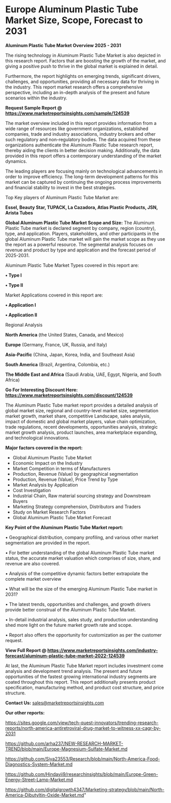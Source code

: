 # Europe Aluminum Plastic Tube Market Size, Scope, Forecast to 2031

<Strong> Aluminum Plastic Tube Market Overview 2025 - 2031</strong>

The rising technology in Aluminum Plastic Tube Market is also depicted in this research report. Factors that are boosting the growth of the market, and giving a positive push to thrive in the global market is explained in detail.

Furthermore, the report highlights on emerging trends, significant drivers, challenges, and opportunities, providing all necessary data for thriving in the industry. This report market research offers a comprehensive perspective, including an in-depth analysis of the present and future scenarios within the industry.

<strong>Request Sample Report @ <a href=https://www.marketreportsinsights.com/sample/124539>https://www.marketreportsinsights.com/sample/124539</a></strong>

The market overview included in this report provides information from a wide range of resources like government organizations, established companies, trade and industry associations, industry brokers and other such regulatory and non-regulatory bodies. The data acquired from these organizations authenticate the Aluminum Plastic Tube research report, thereby aiding the clients in better decision making. Additionally, the data provided in this report offers a contemporary understanding of the market dynamics.

The leading players are focusing mainly on technological advancements in order to improve efficiency. The long-term development patterns for this market can be captured by continuing the ongoing process improvements and financial stability to invest in the best strategies.

Top Key players of Aluminum Plastic Tube Market are:

<strong>Essel, Beauty Star, TUPACK, La Cazadora, Atlas Plastic Products, JSN, Arista Tubes</strong>

<strong><b>Global Aluminum Plastic Tube Market Scope and Size:</b></strong>
The Aluminum Plastic Tube market is declared segment by company, region (country), type, and application. Players, stakeholders, and other participants in the global Aluminum Plastic Tube market will gain the market scope as they use the report as a powerful resource. The segmental analysis focuses on revenue and product by type and application and the forecast period of 2025-2031.

Aluminum Plastic Tube Market Types covered in this report are:

<strong>• Type I

• Type II</strong>

Market Applications covered in this report are:

<strong>• Application I

• Application II</strong> 

Regional Analysis

<strong>North America</strong> (the United States, Canada, and Mexico)

<strong>Europe</strong> (Germany, France, UK, Russia, and Italy)

<strong>Asia-Pacific</strong> (China, Japan, Korea, India, and Southeast Asia)

<strong>South America</strong> (Brazil, Argentina, Colombia, etc.)

<strong>The Middle East and Africa</strong> (Saudi Arabia, UAE, Egypt, Nigeria, and South Africa)

<strong>Go For Interesting Discount Here: <a href=https://www.marketreportsinsights.com/discount/124539>https://www.marketreportsinsights.com/discount/124539</a></strong>

The Aluminum Plastic Tube market report provides a detailed analysis of global market size, regional and country-level market size, segmentation market growth, market share, competitive Landscape, sales analysis, impact of domestic and global market players, value chain optimization, trade regulations, recent developments, opportunities analysis, strategic market growth analysis, product launches, area marketplace expanding, and technological innovations.

<strong><b>Major factors covered in the report:</b></strong>
<ul>
  <li>Global Aluminum Plastic Tube Market </li>
  <li>Economic Impact on the Industry</li>
  <li>Market Competition in terms of Manufacturers</li>
  <li>Production, Revenue (Value) by geographical segmentation</li>
  <li>Production, Revenue (Value), Price Trend by Type</li>
  <li>Market Analysis by Application</li>
  <li>Cost Investigation</li>
  <li>Industrial Chain, Raw material sourcing strategy and Downstream Buyers</li>
  <li>Marketing Strategy comprehension, Distributors and Traders</li>
  <li>Study on Market Research Factors</li>
  <li>Global Aluminum Plastic Tube Market Forecast</li>
</ul>

<strong><b>Key Point of the Aluminum Plastic Tube Market report:</b></strong>

• Geographical distribution, company profiling, and various other market segmentation are provided in the report.

• For better understanding of the global Aluminum Plastic Tube market status, the accurate market valuation which comprises of size, share, and revenue are also covered.

• Analysis of the competitive dynamic factors better extrapolate the complete market overview

• What will be the size of the emerging Aluminum Plastic Tube market in 2031?

• The latest trends, opportunities and challenges, and growth drivers provide better construal of the Aluminum Plastic Tube Market.

• In-detail industrial analysis, sales study, and production understanding shed more light on the future market growth rate and scope.

• Report also offers the opportunity for customization as per the customer request.

<strong><b>View Full Report @ <a href=https://www.marketreportsinsights.com/industry-forecast/aluminum-plastic-tube-market-2022-124539>https://www.marketreportsinsights.com/industry-forecast/aluminum-plastic-tube-market-2022-124539</a></b></strong>


At last, the Aluminum Plastic Tube Market report includes investment come analysis and development trend analysis. The present and future opportunities of the fastest growing international industry segments are coated throughout this report. This report additionally presents product specification, manufacturing method, and product cost structure, and price structure.

<strong>Contact Us:</strong>
sales@marketreportsinsights.com

<strong>Our other reports:</strong>

<a href=https://sites.google.com/view/tech-quest-innovators/trending-research-reports/north-america-antiretroviral-drug-market-to-witness-xx-cagr-by-2031>https://sites.google.com/view/tech-quest-innovators/trending-research-reports/north-america-antiretroviral-drug-market-to-witness-xx-cagr-by-2031</a>

<a href=https://github.com/arha237/NEW-RESEARCH-MARKET-TREND/blob/main/Europe-Magnesium-Sulfate-Market.md>https://github.com/arha237/NEW-RESEARCH-MARKET-TREND/blob/main/Europe-Magnesium-Sulfate-Market.md</a>

<a href=https://github.com/Siya23553/Research/blob/main/North-America-Food-Diagnostics-System-Market.md>https://github.com/Siya23553/Research/blob/main/North-America-Food-Diagnostics-System-Market.md</a>

<a href=https://github.com/Hindavii9/researchinsights/blob/main/Europe-Green-Energy-Street-Lamp-Market.md>https://github.com/Hindavii9/researchinsights/blob/main/Europe-Green-Energy-Street-Lamp-Market.md</a>

<a href=https://github.com/digitalgrowth4347/Marketing-strategy/blob/main/North-America-Dibutyltin-Oxide-Market.md>https://github.com/digitalgrowth4347/Marketing-strategy/blob/main/North-America-Dibutyltin-Oxide-Market.md</a>"
